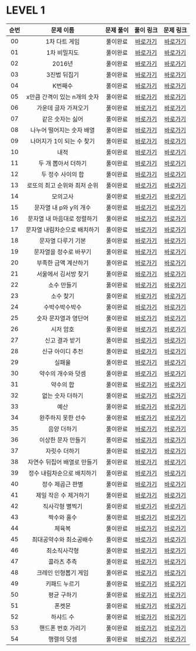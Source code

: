 # LEVEL 1

| 순번 | 문제 이름 | 문제 풀이 | 풀이 링크 | 문제 링크 |
| :--: |:--: |:--: |:--: |:--: |
|00|1차 다트 게임|풀이완료|[바로가기](https://github.com/westreed/ProgrammersAlgorithm/blob/main/lv1/1%EC%B0%A8%20%EB%8B%A4%ED%8A%B8%20%EA%B2%8C%EC%9E%84.py)|[바로가기]( https://programmers.co.kr/learn/courses/30/lessons/17682)|
|01|1차 비밀지도|풀이완료|[바로가기](https://github.com/westreed/ProgrammersAlgorithm/blob/main/lv1/1%EC%B0%A8%20%EB%B9%84%EB%B0%80%EC%A7%80%EB%8F%84.py)|[바로가기]( https://programmers.co.kr/learn/courses/30/lessons/17681)|
|02|2016년|풀이완료|[바로가기](https://github.com/westreed/ProgrammersAlgorithm/blob/main/lv1/2016%EB%85%84.py)|[바로가기]( https://programmers.co.kr/learn/courses/30/lessons/12901)|
|03|3진법 뒤집기|풀이완료|[바로가기](https://github.com/westreed/ProgrammersAlgorithm/blob/main/lv1/3%EC%A7%84%EB%B2%95%20%EB%92%A4%EC%A7%91%EA%B8%B0.py)|[바로가기]( https://programmers.co.kr/learn/courses/30/lessons/68935)|
|04|K번째수|풀이완료|[바로가기](https://github.com/westreed/ProgrammersAlgorithm/blob/main/lv1/K%EB%B2%88%EC%A7%B8%EC%88%98.py)|[바로가기]( https://programmers.co.kr/learn/courses/30/lessons/42748)|
|05|x만큼 간격이 있는 n개의 숫자|풀이완료|[바로가기](https://github.com/westreed/ProgrammersAlgorithm/blob/main/lv1/x%EB%A7%8C%ED%81%BC%20%EA%B0%84%EA%B2%A9%EC%9D%B4%20%EC%9E%88%EB%8A%94%20n%EA%B0%9C%EC%9D%98%20%EC%88%AB%EC%9E%90.py)|[바로가기]( https://programmers.co.kr/learn/courses/30/lessons/12954)|
|06|가운데 글자 가져오기|풀이완료|[바로가기](https://github.com/westreed/ProgrammersAlgorithm/blob/main/lv1/%EA%B0%80%EC%9A%B4%EB%8D%B0%20%EA%B8%80%EC%9E%90%20%EA%B0%80%EC%A0%B8%EC%98%A4%EA%B8%B0.py)|[바로가기]( https://programmers.co.kr/learn/courses/30/lessons/12903)|
|07|같은 숫자는 싫어|풀이완료|[바로가기](https://github.com/westreed/ProgrammersAlgorithm/blob/main/lv1/%EA%B0%99%EC%9D%80%20%EC%88%AB%EC%9E%90%EB%8A%94%20%EC%8B%AB%EC%96%B4.py)|[바로가기]( https://programmers.co.kr/learn/courses/30/lessons/12906)|
|08|나누어 떨어지는 숫자 배열|풀이완료|[바로가기](https://github.com/westreed/ProgrammersAlgorithm/blob/main/lv1/%EB%82%98%EB%88%84%EC%96%B4%20%EB%96%A8%EC%96%B4%EC%A7%80%EB%8A%94%20%EC%88%AB%EC%9E%90%20%EB%B0%B0%EC%97%B4.py)|[바로가기]( https://programmers.co.kr/learn/courses/30/lessons/12910)|
|09|나머지가 1이 되는 수 찾기|풀이완료|[바로가기](https://github.com/westreed/ProgrammersAlgorithm/blob/main/lv1/%EB%82%98%EB%A8%B8%EC%A7%80%EA%B0%80%201%EC%9D%B4%20%EB%90%98%EB%8A%94%20%EC%88%98%20%EC%B0%BE%EA%B8%B0.py)|[바로가기]( https://programmers.co.kr/learn/courses/30/lessons/87389)|
|10|내적|풀이완료|[바로가기](https://github.com/westreed/ProgrammersAlgorithm/blob/main/lv1/%EB%82%B4%EC%A0%81.py)|[바로가기]( https://programmers.co.kr/learn/courses/30/lessons/70128)|
|11|두 개 뽑아서 더하기|풀이완료|[바로가기](https://github.com/westreed/ProgrammersAlgorithm/blob/main/lv1/%EB%91%90%20%EA%B0%9C%20%EB%BD%91%EC%95%84%EC%84%9C%20%EB%8D%94%ED%95%98%EA%B8%B0.py)|[바로가기]( https://programmers.co.kr/learn/courses/30/lessons/68644)|
|12|두 정수 사이의 합|풀이완료|[바로가기](https://github.com/westreed/ProgrammersAlgorithm/blob/main/lv1/%EB%91%90%20%EC%A0%95%EC%88%98%20%EC%82%AC%EC%9D%B4%EC%9D%98%20%ED%95%A9.py)|[바로가기]( https://programmers.co.kr/learn/courses/30/lessons/12912)|
|13|로또의 최고 순위와 최저 순위|풀이완료|[바로가기](https://github.com/westreed/ProgrammersAlgorithm/blob/main/lv1/%EB%A1%9C%EB%98%90%EC%9D%98%20%EC%B5%9C%EA%B3%A0%20%EC%88%9C%EC%9C%84%EC%99%80%20%EC%B5%9C%EC%A0%80%20%EC%88%9C%EC%9C%84.py)|[바로가기]( https://programmers.co.kr/learn/courses/30/lessons/77484?language=python3)|
|14|모의고사|풀이완료|[바로가기](https://github.com/westreed/ProgrammersAlgorithm/blob/main/lv1/%EB%AA%A8%EC%9D%98%EA%B3%A0%EC%82%AC.py)|[바로가기]( https://programmers.co.kr/learn/courses/30/lessons/42840)|
|15|문자열 내 p와 y의 개수|풀이완료|[바로가기](https://github.com/westreed/ProgrammersAlgorithm/blob/main/lv1/%EB%AC%B8%EC%9E%90%EC%97%B4%20%EB%82%B4%20p%EC%99%80%20y%EC%9D%98%20%EA%B0%9C%EC%88%98.py)|[바로가기]( https://programmers.co.kr/learn/courses/30/lessons/12916)|
|16|문자열 내 마음대로 정렬하기|풀이완료|[바로가기](https://github.com/westreed/ProgrammersAlgorithm/blob/main/lv1/%EB%AC%B8%EC%9E%90%EC%97%B4%20%EB%82%B4%20%EB%A7%88%EC%9D%8C%EB%8C%80%EB%A1%9C%20%EC%A0%95%EB%A0%AC%ED%95%98%EA%B8%B0.py)|[바로가기]( https://programmers.co.kr/learn/courses/30/lessons/12915)|
|17|문자열 내림차순으로 배치하기|풀이완료|[바로가기](https://github.com/westreed/ProgrammersAlgorithm/blob/main/lv1/%EB%AC%B8%EC%9E%90%EC%97%B4%20%EB%82%B4%EB%A6%BC%EC%B0%A8%EC%88%9C%EC%9C%BC%EB%A1%9C%20%EB%B0%B0%EC%B9%98%ED%95%98%EA%B8%B0.py)|[바로가기]( https://programmers.co.kr/learn/courses/30/lessons/12917)|
|18|문자열 다루기 기본|풀이완료|[바로가기](https://github.com/westreed/ProgrammersAlgorithm/blob/main/lv1/%EB%AC%B8%EC%9E%90%EC%97%B4%20%EB%8B%A4%EB%A3%A8%EA%B8%B0%20%EA%B8%B0%EB%B3%B8.py)|[바로가기]( https://programmers.co.kr/learn/courses/30/lessons/12918)|
|19|문자열을 정수로 바꾸기|풀이완료|[바로가기](https://github.com/westreed/ProgrammersAlgorithm/blob/main/lv1/%EB%AC%B8%EC%9E%90%EC%97%B4%EC%9D%84%20%EC%A0%95%EC%88%98%EB%A1%9C%20%EB%B0%94%EA%BE%B8%EA%B8%B0.py)|[바로가기]( https://programmers.co.kr/learn/courses/30/lessons/12925)|
|20|부족한 금액 계산하기|풀이완료|[바로가기](https://github.com/westreed/ProgrammersAlgorithm/blob/main/lv1/%EB%B6%80%EC%A1%B1%ED%95%9C%20%EA%B8%88%EC%95%A1%20%EA%B3%84%EC%82%B0%ED%95%98%EA%B8%B0.py)|[바로가기]( https://programmers.co.kr/learn/courses/30/lessons/82612)|
|21|서울에서 김서방 찾기|풀이완료|[바로가기](https://github.com/westreed/ProgrammersAlgorithm/blob/main/lv1/%EC%84%9C%EC%9A%B8%EC%97%90%EC%84%9C%20%EA%B9%80%EC%84%9C%EB%B0%A9%20%EC%B0%BE%EA%B8%B0.py)|[바로가기]( https://programmers.co.kr/learn/courses/30/lessons/12919)|
|22|소수 만들기|풀이완료|[바로가기](https://github.com/westreed/ProgrammersAlgorithm/blob/main/lv1/%EC%86%8C%EC%88%98%20%EB%A7%8C%EB%93%A4%EA%B8%B0.py)|[바로가기]( https://programmers.co.kr/learn/courses/30/lessons/12977)|
|23|소수 찾기|풀이완료|[바로가기](https://github.com/westreed/ProgrammersAlgorithm/blob/main/lv1/%EC%86%8C%EC%88%98%20%EC%B0%BE%EA%B8%B0.py)|[바로가기]( https://programmers.co.kr/learn/courses/30/lessons/12921)|
|24|수박수박수박수|풀이완료|[바로가기](https://github.com/westreed/ProgrammersAlgorithm/blob/main/lv1/%EC%88%98%EB%B0%95%EC%88%98%EB%B0%95%EC%88%98%EB%B0%95%EC%88%98.py)|[바로가기]( https://programmers.co.kr/learn/courses/30/lessons/12922)|
|25|숫자 문자열과 영단어|풀이완료|[바로가기](https://github.com/westreed/ProgrammersAlgorithm/blob/main/lv1/%EC%88%AB%EC%9E%90%20%EB%AC%B8%EC%9E%90%EC%97%B4%EA%B3%BC%20%EC%98%81%EB%8B%A8%EC%96%B4.py)|[바로가기]( https://programmers.co.kr/learn/courses/30/lessons/81301)|
|26|시저 암호|풀이완료|[바로가기](https://github.com/westreed/ProgrammersAlgorithm/blob/main/lv1/%EC%8B%9C%EC%A0%80%20%EC%95%94%ED%98%B8.py)|[바로가기]( https://programmers.co.kr/learn/courses/30/lessons/12926)|
|27|신고 결과 받기|풀이완료|[바로가기](https://github.com/westreed/ProgrammersAlgorithm/blob/main/lv1/%EC%8B%A0%EA%B3%A0%20%EA%B2%B0%EA%B3%BC%20%EB%B0%9B%EA%B8%B0.py)|[바로가기]( https://programmers.co.kr/learn/courses/30/lessons/92334)|
|28|신규 아이디 추천|풀이완료|[바로가기](https://github.com/westreed/ProgrammersAlgorithm/blob/main/lv1/%EC%8B%A0%EA%B7%9C%20%EC%95%84%EC%9D%B4%EB%94%94%20%EC%B6%94%EC%B2%9C.py)|[바로가기]( https://programmers.co.kr/learn/courses/30/lessons/72410)|
|29|실패율|풀이완료|[바로가기](https://github.com/westreed/ProgrammersAlgorithm/blob/main/lv1/%EC%8B%A4%ED%8C%A8%EC%9C%A8.py)|[바로가기]( https://programmers.co.kr/learn/courses/30/lessons/42889)|
|30|약수의 개수와 덧셈|풀이완료|[바로가기](https://github.com/westreed/ProgrammersAlgorithm/blob/main/lv1/%EC%95%BD%EC%88%98%EC%9D%98%20%EA%B0%9C%EC%88%98%EC%99%80%20%EB%8D%A7%EC%85%88.py)|[바로가기]( https://programmers.co.kr/learn/courses/30/lessons/77884)|
|31|약수의 합|풀이완료|[바로가기](https://github.com/westreed/ProgrammersAlgorithm/blob/main/lv1/%EC%95%BD%EC%88%98%EC%9D%98%20%ED%95%A9.py)|[바로가기]( https://programmers.co.kr/learn/courses/30/lessons/12928)|
|32|없는 숫자 더하기|풀이완료|[바로가기](https://github.com/westreed/ProgrammersAlgorithm/blob/main/lv1/%EC%97%86%EB%8A%94%20%EC%88%AB%EC%9E%90%20%EB%8D%94%ED%95%98%EA%B8%B0.py)|[바로가기]( https://programmers.co.kr/learn/courses/30/lessons/86051)|
|33|예산|풀이완료|[바로가기](https://github.com/westreed/ProgrammersAlgorithm/blob/main/lv1/%EC%98%88%EC%82%B0.py)|[바로가기]( https://programmers.co.kr/learn/courses/30/lessons/12982)|
|34|완주하지 못한 선수|풀이완료|[바로가기](https://github.com/westreed/ProgrammersAlgorithm/blob/main/lv1/%EC%99%84%EC%A3%BC%ED%95%98%EC%A7%80%20%EB%AA%BB%ED%95%9C%20%EC%84%A0%EC%88%98.py)|[바로가기]( https://programmers.co.kr/learn/courses/30/lessons/42576)|
|35|음양 더하기|풀이완료|[바로가기](https://github.com/westreed/ProgrammersAlgorithm/blob/main/lv1/%EC%9D%8C%EC%96%91%20%EB%8D%94%ED%95%98%EA%B8%B0.py)|[바로가기]( https://programmers.co.kr/learn/courses/30/lessons/76501)|
|36|이상한 문자 만들기|풀이완료|[바로가기](https://github.com/westreed/ProgrammersAlgorithm/blob/main/lv1/%EC%9D%B4%EC%83%81%ED%95%9C%20%EB%AC%B8%EC%9E%90%20%EB%A7%8C%EB%93%A4%EA%B8%B0.py)|[바로가기]( https://programmers.co.kr/learn/courses/30/lessons/12930)|
|37|자릿수 더하기|풀이완료|[바로가기](https://github.com/westreed/ProgrammersAlgorithm/blob/main/lv1/%EC%9E%90%EB%A6%BF%EC%88%98%20%EB%8D%94%ED%95%98%EA%B8%B0.py)|[바로가기]( https://programmers.co.kr/learn/courses/30/lessons/12931)|
|38|자연수 뒤집어 배열로 만들기|풀이완료|[바로가기](https://github.com/westreed/ProgrammersAlgorithm/blob/main/lv1/%EC%9E%90%EC%97%B0%EC%88%98%20%EB%92%A4%EC%A7%91%EC%96%B4%20%EB%B0%B0%EC%97%B4%EB%A1%9C%20%EB%A7%8C%EB%93%A4%EA%B8%B0.py)|[바로가기]( https://programmers.co.kr/learn/courses/30/lessons/12932)|
|39|정수 내림차순으로 배치하기|풀이완료|[바로가기](https://github.com/westreed/ProgrammersAlgorithm/blob/main/lv1/%EC%A0%95%EC%88%98%20%EB%82%B4%EB%A6%BC%EC%B0%A8%EC%88%9C%EC%9C%BC%EB%A1%9C%20%EB%B0%B0%EC%B9%98%ED%95%98%EA%B8%B0.py)|[바로가기]( https://programmers.co.kr/learn/courses/30/lessons/12933)|
|40|정수 제곱근 판별|풀이완료|[바로가기](https://github.com/westreed/ProgrammersAlgorithm/blob/main/lv1/%EC%A0%95%EC%88%98%20%EC%A0%9C%EA%B3%B1%EA%B7%BC%20%ED%8C%90%EB%B3%84.py)|[바로가기]( https://programmers.co.kr/learn/courses/30/lessons/12934)|
|41|제일 작은 수 제거하기|풀이완료|[바로가기](https://github.com/westreed/ProgrammersAlgorithm/blob/main/lv1/%EC%A0%9C%EC%9D%BC%20%EC%9E%91%EC%9D%80%20%EC%88%98%20%EC%A0%9C%EA%B1%B0%ED%95%98%EA%B8%B0.py)|[바로가기]( https://programmers.co.kr/learn/courses/30/lessons/12935)|
|42|직사각형 별찍기|풀이완료|[바로가기](https://github.com/westreed/ProgrammersAlgorithm/blob/main/lv1/%EC%A7%81%EC%82%AC%EA%B0%81%ED%98%95%20%EB%B3%84%EC%B0%8D%EA%B8%B0.py)|[바로가기]( https://programmers.co.kr/learn/courses/30/lessons/12969)|
|43|짝수와 홀수|풀이완료|[바로가기](https://github.com/westreed/ProgrammersAlgorithm/blob/main/lv1/%EC%A7%9D%EC%88%98%EC%99%80%20%ED%99%80%EC%88%98.py)|[바로가기]( https://programmers.co.kr/learn/courses/30/lessons/12937)|
|44|체육복|풀이완료|[바로가기](https://github.com/westreed/ProgrammersAlgorithm/blob/main/lv1/%EC%B2%B4%EC%9C%A1%EB%B3%B5.py)|[바로가기]( https://programmers.co.kr/learn/courses/30/lessons/42862)|
|45|최대공약수와 최소공배수|풀이완료|[바로가기](https://github.com/westreed/ProgrammersAlgorithm/blob/main/lv1/%EC%B5%9C%EB%8C%80%EA%B3%B5%EC%95%BD%EC%88%98%EC%99%80%20%EC%B5%9C%EC%86%8C%EA%B3%B5%EB%B0%B0%EC%88%98.py)|[바로가기]( https://programmers.co.kr/learn/courses/30/lessons/12940)|
|46|최소직사각형|풀이완료|[바로가기](https://github.com/westreed/ProgrammersAlgorithm/blob/main/lv1/%EC%B5%9C%EC%86%8C%EC%A7%81%EC%82%AC%EA%B0%81%ED%98%95.py)|[바로가기]( https://programmers.co.kr/learn/courses/30/lessons/86491)|
|47|콜라츠 추측|풀이완료|[바로가기](https://github.com/westreed/ProgrammersAlgorithm/blob/main/lv1/%EC%BD%9C%EB%9D%BC%EC%B8%A0%20%EC%B6%94%EC%B8%A1.py)|[바로가기]( https://programmers.co.kr/learn/courses/30/lessons/12943)|
|48|크레인 인형뽑기 게임|풀이완료|[바로가기](https://github.com/westreed/ProgrammersAlgorithm/blob/main/lv1/%ED%81%AC%EB%A0%88%EC%9D%B8%20%EC%9D%B8%ED%98%95%EB%BD%91%EA%B8%B0%20%EA%B2%8C%EC%9E%84.py)|[바로가기]( https://programmers.co.kr/learn/courses/30/lessons/64061)|
|49|키패드 누르기|풀이완료|[바로가기](https://github.com/westreed/ProgrammersAlgorithm/blob/main/lv1/%ED%82%A4%ED%8C%A8%EB%93%9C%20%EB%88%84%EB%A5%B4%EA%B8%B0.py)|[바로가기]( https://programmers.co.kr/learn/courses/30/lessons/67256)|
|50|평균 구하기|풀이완료|[바로가기](https://github.com/westreed/ProgrammersAlgorithm/blob/main/lv1/%ED%8F%89%EA%B7%A0%20%EA%B5%AC%ED%95%98%EA%B8%B0.py)|[바로가기]( https://programmers.co.kr/learn/courses/30/lessons/12944)|
|51|폰켓몬|풀이완료|[바로가기](https://github.com/westreed/ProgrammersAlgorithm/blob/main/lv1/%ED%8F%B0%EC%BC%93%EB%AA%AC.py)|[바로가기]( https://programmers.co.kr/learn/courses/30/lessons/1845)|
|52|하샤드 수|풀이완료|[바로가기](https://github.com/westreed/ProgrammersAlgorithm/blob/main/lv1/%ED%95%98%EC%83%A4%EB%93%9C%20%EC%88%98.py)|[바로가기]( https://programmers.co.kr/learn/courses/30/lessons/12947)|
|53|핸드폰 번호 가리기|풀이완료|[바로가기](https://github.com/westreed/ProgrammersAlgorithm/blob/main/lv1/%ED%95%B8%EB%93%9C%ED%8F%B0%20%EB%B2%88%ED%98%B8%20%EA%B0%80%EB%A6%AC%EA%B8%B0.py)|[바로가기]( https://programmers.co.kr/learn/courses/30/lessons/12948)|
|54|행렬의 덧셈|풀이완료|[바로가기](https://github.com/westreed/ProgrammersAlgorithm/blob/main/lv1/%ED%96%89%EB%A0%AC%EC%9D%98%20%EB%8D%A7%EC%85%88.py)|[바로가기]( https://programmers.co.kr/learn/courses/30/lessons/12950)|
